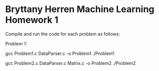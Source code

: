 # Bryttany Herren Machine Learning Homework 1

Compile and run the code for each problem as follows:

Problem 1:

gcc Problem1.c DataParser.c -o Problem1
./Problem1

gcc Problem2.c DataParser.c Matrix.c -o Problem2
./Problem2

